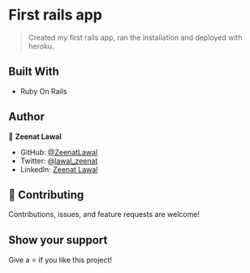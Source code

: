 # First rails app
> Created my first rails app, ran the installation and deployed with heroku.

## Built With

- Ruby On Rails

## Author

👤 **Zeenat Lawal**

- GitHub: [@ZeenatLawal](https://github.com/ZeenatLawal)
- Twitter: [@lawal_zeenat](https://twitter.com/lawal_zeenat)
- LinkedIn: [Zeenat Lawal](https://www.linkedin.com/in/zeenatlawal/)

## 🤝 Contributing

Contributions, issues, and feature requests are welcome!

## Show your support

Give a ⭐️ if you like this project!
